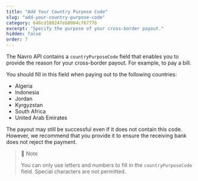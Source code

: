 ```yaml
---
title: "Add Your Country Purpose Code"
slug: "add-your-country-purpose-code"
category: 646cd18024feb8004cf6777b
excerpt: "Specify the purpose of your cross-border payout."
hidden: false
order: 7
---
```

The Navro API contains a `countryPurposeCode` field that enables you to provide the reason for your cross-border payout. For example, to pay a bill.

You should fill in this field when paying out to the following countries:

- Algeria
- Indonesia
- Jordan
- Kyrgyzstan
- South Africa
- United Arab Emirates

The payout may still be successful even if it does not contain this code. However, we recommend that you provide it to ensure the receiving bank does not reject the payment.

> 🚧 Note
>
> You can only use letters and numbers to fill in the `countryPurposeCode` field. Special characters are not permitted.
